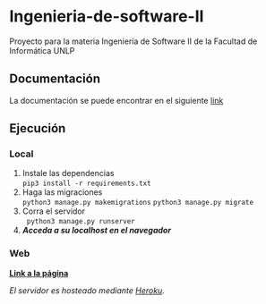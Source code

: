 # Ingenieria-de-software-II
Proyecto para la materia Ingeniería de Software II de la Facultad de Informática UNLP

## Documentación
La documentación se puede encontrar en el siguiente [link](https://github.com/Pastorsin/home-switch-home/wiki)

## Ejecución
### Local
1. Instale las dependencias   
```pip3 install -r requirements.txt```
2. Haga las migraciones  
```python3 manage.py makemigrations```
```python3 manage.py migrate```  
3. Corra el servidor  
``` python3 manage.py runserver```
4. ***Acceda a su localhost en el navegador***
### Web
**[Link a la página](https://is2-unlp.herokuapp.com/)**  
  
*El servidor es hosteado mediante [Heroku](https://www.heroku.com "Heroku's Homepage").*
